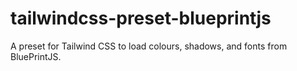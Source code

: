 # tailwindcss-preset-blueprintjs
A preset for Tailwind CSS to load colours, shadows, and fonts from BluePrintJS.
